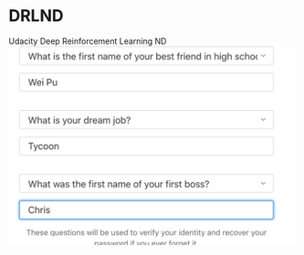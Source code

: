 # DRLND
Udacity Deep Reinforcement Learning ND
![DRLNDCert](https://github.com/gimaik/DRLND/blob/master/DRLND.png)
